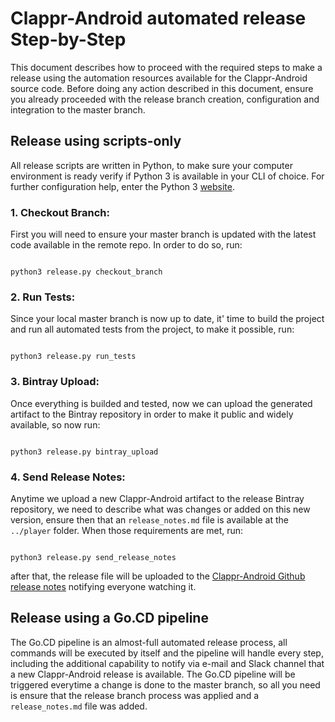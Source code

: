 # Clappr-Android automated release Step-by-Step

This document describes how to proceed with 
the required steps to make a release using the automation
resources available for the Clappr-Android source code. Before doing any action
described in this document, ensure you already proceeded with the release branch
creation, configuration and integration to the master branch.

## Release using scripts-only
All release scripts are written in Python, to make sure
your computer environment is ready verify if Python 3 is available 
in your CLI of choice. For further configuration help,
enter the Python 3 [website](https://www.python.org/download/releases/3.0/).


### 1. Checkout Branch:
First you will need to ensure your master branch
        is updated with the latest code available in the remote repo.
        In order to do so, run:
        
```shellscript

python3 release.py checkout_branch

```
        
### 2. Run Tests:
Since your local master branch is now up to date,
        it' time to build the project and run all automated
        tests from the project,  to make it possible, run: 
        
```shellscript

python3 release.py run_tests

```
        
### 3. Bintray Upload:
Once everything is builded and tested, now we can upload 
        the generated artifact to the Bintray repository in order
        to make it public and widely available, so now run:
        
```shellscript

python3 release.py bintray_upload

```
        
### 4. Send Release Notes:
Anytime we upload a new Clappr-Android artifact to
        the release Bintray repository, we need to describe
        what was changes or added on this new version, ensure then
        that an `release_notes.md` file is available at the `../player` folder.
        When those requirements are met, run:
        
```shellscript

python3 release.py send_release_notes

```
        
            
after that, the release file will be uploaded to the [Clappr-Android Github
        release notes](https://github.com/clappr/clappr-android/releases) notifying everyone watching it.        


## Release using a Go.CD pipeline
The Go.CD pipeline is an almost-full automated release process, all commands will
be executed by itself and the pipeline will handle every step, including the additional capability
to notify via e-mail and Slack channel that a new Clappr-Android release is available. The Go.CD pipeline
will be triggered everytime a change is done to the master branch, so all you need is ensure that the release branch
process was applied and a `release_notes.md` file was added.
